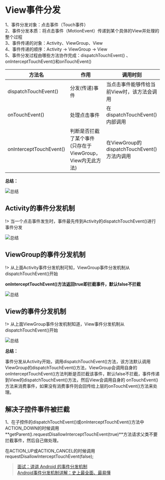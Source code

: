 # View事件分发

1、事件分发对象：点击事件（Touch事件）  
2、事件分发本质：将点击事件（MotionEvent）传递到某个具体的View并处理的整个过程  
3、事件传递的对象：Activity、ViewGroup、View  
4、事件传递的顺序：Activity -> ViewGroup -> View  
5、事件分发过程由哪些方法协作完成：dispatchTouchEvent() 、onInterceptTouchEvent()和onTouchEvent()  

|  方法名  |  作用  |  调用时刻  |
|  ---  |  ---  |  ---  |
|  dispatchTouchEvent()  |  分发(传递)事件  |  当点击事件能够传给当前View时，该方法会调用  |
|  onTouchEvent()  |  处理点击事件  |  在dispatchTouchEvent()内部调用  |
|  onInterceptTouchEvent()  |  判断是否拦截了某个事件(只存在于ViewGroup，View内无此方法)  |  在ViewGroup的dispatchTouchEvent()方法内调用  |

**总结：**

![总结](https://img.upyun.zzming.cn/android/shijianfenfa.webp)

## Activity的事件分发机制

!> 当一个点击事件发生时，事件最先传到Activity的dispatchTouchEvent()进行事件分发

![总结](https://img.upyun.zzming.cn/android/activity_shijianfenfa.png)

## ViewGroup的事件分发机制

!> 从上面Activity事件分发机制可知，ViewGroup事件分发机制从dispatchTouchEvent()开始

**onInterceptTouchEvent()方法返回true即拦截事件，默认false不拦截**

![总结](https://img.upyun.zzming.cn/android/viewgroup_shijianfenfa.webp)

## View的事件分发机制

!> 从上面ViewGroup事件分发机制知道，View事件分发机制从dispatchTouchEvent()开始

![总结](https://img.upyun.zzming.cn/android/view_shijianfenfa.webp)

**总结：**

事件分发从Activity开始，调用dispatchTouchEvent()方法，该方法默认调用ViewGroup的dispatchTouchEvent()方法，ViewGroup会调用自身的
onInterceptTouchEvent()方法判断是否拦截该事件，默认false不拦截，事件传递到View的dispatchTouchEvent()方法，然后View会调用自身的
onTouchEvent()方法来消费事件，如果没有消费事件则会回传给上层的onTouchEvent()方法来处理。

## 解决子控件事件被拦截

1、在子控件的dispatchTouchEvent()或onInterceptTouchEvent()方法中ACTION_DOWN的时候调用**getParent().requestDisallowInterceptTouchEvent(true)**方法请求父类不要拦截事件，然后自己做处理。

在ACTION_UP或ACTION_CANCEL的时候调用requestDisallowInterceptTouchEvent(false);

> [面试：讲讲 Android 的事件分发机制](https://www.jianshu.com/p/d3758eef1f72)  
> [Android事件分发机制详解：史上最全面、最易懂](https://www.jianshu.com/p/38015afcdb58)